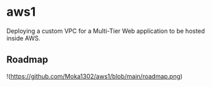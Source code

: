 # aws1
Deploying a custom VPC for a Multi-Tier Web application to be hosted inside AWS.

## Roadmap
!(https://github.com/Moka1302/aws1/blob/main/roadmap.png)



